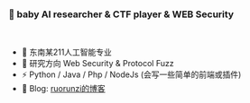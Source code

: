 ### 👋 baby AI researcher & CTF player & WEB Security 
</br>

- 🔭 东南某211人工智能专业  
- 🌱 研究方向 Web Security & Protocol Fuzz
- ⚡ Python / Java / Php / NodeJs (会写一些简单的前端或插件)
- 🍔 Blog: [ruorunzi的博客](https://b1ue0ceanrun.github.io/)
<br></br>
